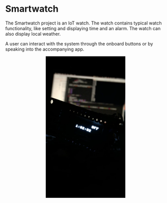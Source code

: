 # Smartwatch
The Smartwatch project is an IoT watch.  The watch contains typical watch functionality, like setting and displaying time and an alarm.  The watch can also display local weather.

A user can interact with the system through the onboard buttons or by speaking into the accompanying app.  


<!-- ![demo snapshot](https://github.com/jon-herman/Smartwatch/blob/master/smartwatch_frame.png) -->

<p style="text-align:center;">
  <img src="https://github.com/jon-herman/Smartwatch/blob/master/smartwatch_frame.png" width="250"/>
</p>

